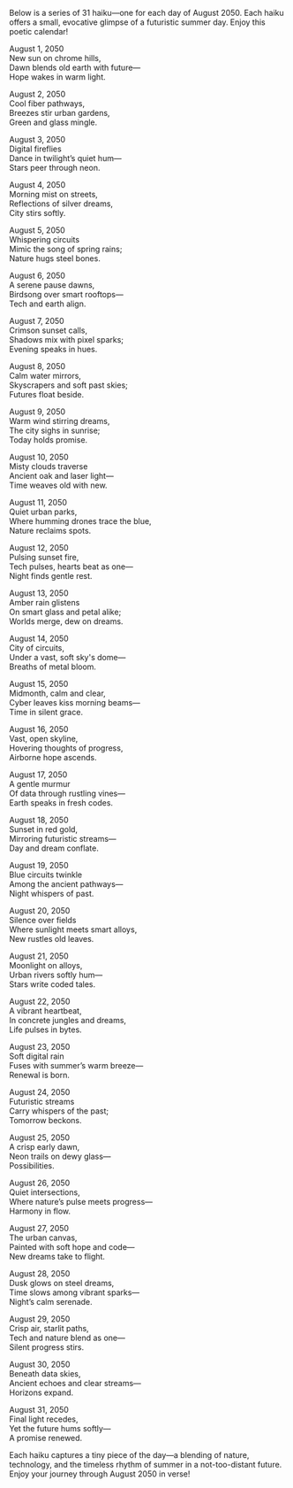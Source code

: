 Below is a series of 31 haiku—one for each day of August 2050. Each haiku offers a small, evocative glimpse of a futuristic summer day. Enjoy this poetic calendar!

August 1, 2050  
New sun on chrome hills,  
Dawn blends old earth with future—  
Hope wakes in warm light.

August 2, 2050  
Cool fiber pathways,  
Breezes stir urban gardens,  
Green and glass mingle.

August 3, 2050  
Digital fireflies  
Dance in twilight’s quiet hum—  
Stars peer through neon.

August 4, 2050  
Morning mist on streets,  
Reflections of silver dreams,  
City stirs softly.

August 5, 2050  
Whispering circuits  
Mimic the song of spring rains;  
Nature hugs steel bones.

August 6, 2050  
A serene pause dawns,  
Birdsong over smart rooftops—  
Tech and earth align.

August 7, 2050  
Crimson sunset calls,  
Shadows mix with pixel sparks;  
Evening speaks in hues.

August 8, 2050  
Calm water mirrors,  
Skyscrapers and soft past skies;  
Futures float beside.

August 9, 2050  
Warm wind stirring dreams,  
The city sighs in sunrise;  
Today holds promise.

August 10, 2050  
Misty clouds traverse  
Ancient oak and laser light—  
Time weaves old with new.

August 11, 2050  
Quiet urban parks,  
Where humming drones trace the blue,  
Nature reclaims spots.

August 12, 2050  
Pulsing sunset fire,  
Tech pulses, hearts beat as one—  
Night finds gentle rest.

August 13, 2050  
Amber rain glistens  
On smart glass and petal alike;  
Worlds merge, dew on dreams.

August 14, 2050  
City of circuits,  
Under a vast, soft sky's dome—  
Breaths of metal bloom.

August 15, 2050  
Midmonth, calm and clear,  
Cyber leaves kiss morning beams—  
Time in silent grace.

August 16, 2050  
Vast, open skyline,  
Hovering thoughts of progress,  
Airborne hope ascends.

August 17, 2050  
A gentle murmur  
Of data through rustling vines—  
Earth speaks in fresh codes.

August 18, 2050  
Sunset in red gold,  
Mirroring futuristic streams—  
Day and dream conflate.

August 19, 2050  
Blue circuits twinkle  
Among the ancient pathways—  
Night whispers of past.

August 20, 2050  
Silence over fields  
Where sunlight meets smart alloys,  
New rustles old leaves.

August 21, 2050  
Moonlight on alloys,  
Urban rivers softly hum—  
Stars write coded tales.

August 22, 2050  
A vibrant heartbeat,  
In concrete jungles and dreams,  
Life pulses in bytes.

August 23, 2050  
Soft digital rain  
Fuses with summer’s warm breeze—  
Renewal is born.

August 24, 2050  
Futuristic streams  
Carry whispers of the past;  
Tomorrow beckons.

August 25, 2050  
A crisp early dawn,  
Neon trails on dewy glass—  
Possibilities.

August 26, 2050  
Quiet intersections,  
Where nature’s pulse meets progress—  
Harmony in flow.

August 27, 2050  
The urban canvas,  
Painted with soft hope and code—  
New dreams take to flight.

August 28, 2050  
Dusk glows on steel dreams,  
Time slows among vibrant sparks—  
Night’s calm serenade.

August 29, 2050  
Crisp air, starlit paths,  
Tech and nature blend as one—  
Silent progress stirs.

August 30, 2050  
Beneath data skies,  
Ancient echoes and clear streams—  
Horizons expand.

August 31, 2050  
Final light recedes,  
Yet the future hums softly—  
A promise renewed.

Each haiku captures a tiny piece of the day—a blending of nature, technology, and the timeless rhythm of summer in a not-too-distant future. Enjoy your journey through August 2050 in verse!
